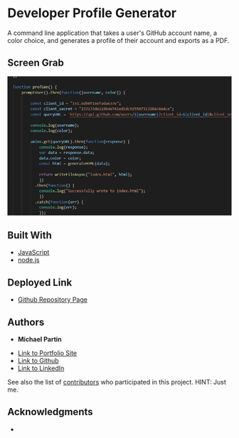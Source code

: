 # Developer Profile Generator
A command line application that takes a user's GitHub account name, a color choice, and generates a profile of their account and exports as a PDF.

## Screen Grab

![site](assets/devss.PNG)

## Built With

* [JavaScript](https://javascript.com)
* [node.js](https://nodejs.com)

## Deployed Link

* [Github Repository Page](https://github.com/rev1311/dev_prof_gen)


## Authors

* **Michael Partin** 

- [Link to Portfolio Site](https://rev1311.github.io/updated_portfolio/)
- [Link to Github](https://github.com/rev1311)
- [Link to LinkedIn](https://linkedin.com/in/michael-partin-49ba1081)

See also the list of [contributors](https://github.com/your/project/contributors) who participated in this project. HINT: Just me.


## Acknowledgments

* 

